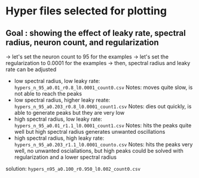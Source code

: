 # Hyper files selected for plotting

## Goal : showing the effect of leaky rate, spectral radius, neuron count, and regularization

-> let's set the neuron count to 95 for the examples
-> let's set the regularization to 0.0001 for the examples
-> then, spectral radius and leaky rate can be adjusted

- low spectral radius, low leaky rate: `hypers_n_95_a0.01_r0.8_l0.0001_count0.csv`
  Notes: moves quite slow, is not able to reach the peaks
- low spectral radius, higher leaky reate: `hypers_n_95_a0.203_r0.8_l0.0001_count1.csv`
  Notes: dies out quickly, is able to generate peaks but they are very low
- high spectral radius, low leaky rate: `hypers_n_95_a0.01_r1.1_l0.0001_count1.csv`
  Notes: hits the peaks quite well but high spectral radius generates unwanted oscillations
- high spectral radius, high leaky rate: `hypers_n_95_a0.203_r1.1_l0.0001_counto.csv`
  Notes: hits the peaks very well, no unwanted osciallations, but high peaks
  could be solved with regularization and a lower spectral radius

solution:
`hypers_n95_a0.100_r0.950_l0.002_count0.csv`
